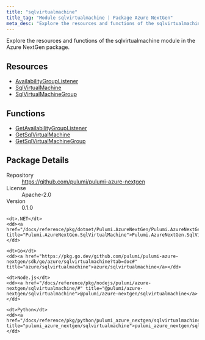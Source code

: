 ```yaml
---
title: "sqlvirtualmachine"
title_tag: "Module sqlvirtualmachine | Package Azure NextGen"
meta_desc: "Explore the resources and functions of the sqlvirtualmachine module in the Azure NextGen package."
---
```


<!-- WARNING: this file was generated by Pulumi Docs Generator. -->
<!-- Do not edit by hand unless you're certain you know what you are doing! -->

Explore the resources and functions of the sqlvirtualmachine module in the Azure NextGen package.

<h2 id="resources">Resources</h2>
<ul class="api">
    <li><a href="availabilitygrouplistener" title="AvailabilityGroupListener"><span class="symbol resource"></span>AvailabilityGroupListener</a></li>
    <li><a href="sqlvirtualmachine" title="SqlVirtualMachine"><span class="symbol resource"></span>SqlVirtualMachine</a></li>
    <li><a href="sqlvirtualmachinegroup" title="SqlVirtualMachineGroup"><span class="symbol resource"></span>SqlVirtualMachineGroup</a></li>
</ul>

<h2 id="functions">Functions</h2>
<ul class="api">
    <li><a href="getavailabilitygrouplistener" title="GetAvailabilityGroupListener"><span class="symbol function"></span>GetAvailabilityGroupListener</a></li>
    <li><a href="getsqlvirtualmachine" title="GetSqlVirtualMachine"><span class="symbol function"></span>GetSqlVirtualMachine</a></li>
    <li><a href="getsqlvirtualmachinegroup" title="GetSqlVirtualMachineGroup"><span class="symbol function"></span>GetSqlVirtualMachineGroup</a></li>
</ul>

<h2 id="package-details">Package Details</h2>
<dl class="package-details">
	<dt>Repository</dt>
	<dd><a href="https://github.com/pulumi/pulumi-azure-nextgen">https://github.com/pulumi/pulumi-azure-nextgen</a></dd>
	<dt>License</dt>
	<dd>Apache-2.0</dd>
	<dt>Version</dt>
	<dd>0.1.0</dd>
</dl>



<dl class="tabular">

    <dt>.NET</dt>
    <dd><a href="/docs/reference/pkg/dotnet/Pulumi.AzureNextGen/Pulumi.AzureNextGen.SqlVirtualMachine.html" title="Pulumi.AzureNextGen.SqlVirtualMachine">Pulumi.AzureNextGen.SqlVirtualMachine</a></dd>

    <dt>Go</dt>
    <dd><a href="https://pkg.go.dev/github.com/pulumi/pulumi-azure-nextgen/sdk/go/azure/sqlvirtualmachine?tab=doc#" title="azure/sqlvirtualmachine">azure/sqlvirtualmachine</a></dd>

    <dt>Node.js</dt>
    <dd><a href="/docs/reference/pkg/nodejs/pulumi/azure-nextgen/sqlvirtualmachine/#" title="@pulumi/azure-nextgen/sqlvirtualmachine">@pulumi/azure-nextgen/sqlvirtualmachine</a></dd>

    <dt>Python</dt>
    <dd><a href="/docs/reference/pkg/python/pulumi_azure_nextgen/sqlvirtualmachine" title="pulumi_azure_nextgen/sqlvirtualmachine">pulumi_azure_nextgen/sqlvirtualmachine</a></dd>

</dl>

